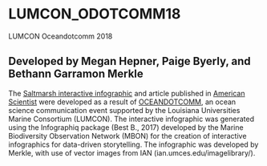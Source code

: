 # LUMCON_ODOTCOMM18
LUMCON Oceandotcomm 2018 

## Developed by Megan Hepner, Paige Byerly, and Bethann Garramon Merkle 
The [Saltmarsh interactive infographic](https://mhepner90.github.io/LUMCON_ODOTCOMM18/saltmarsh.html) and article published in [American Scientist](https://www.americanscientist.org/article/renewed-hope-for-coastal-marshes-in-louisiana) were developed as a result of [OCEANDOTCOMM](https://lumcon.edu/oceandotcomm/), an ocean science communication event supported by the Louisiana Universities Marine Consortium (LUMCON). The interactive infographic was generated using the Infographiq package (Best B., 2017) developed by the Marine Biodiversity Observation Network (MBON) for the creation of interactive infographics for data-driven storytelling. The infographic was developed by Merkle, with use of vector images from IAN (ian.umces.edu/imagelibrary/).